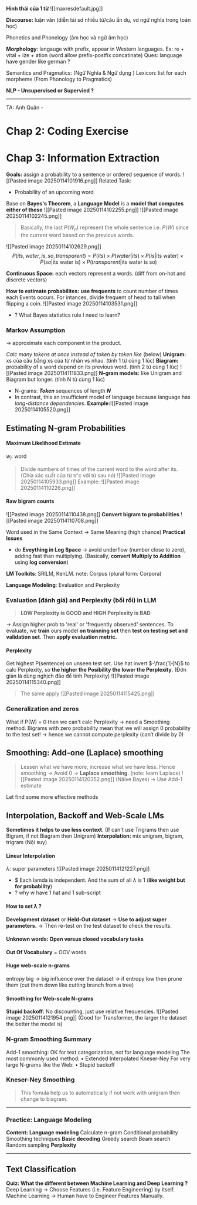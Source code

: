 **Hình thái của 1 từ**
![[maxresdefault.jpg]]

**Discourse:** luận văn (diễn tải sd nhiều từ/câu ẩn dụ, vd ngữ nghĩa trong toán học)

Phonetics and Phonelogy (âm học và  ngữ âm học)

**Morphology**: langauge with prefix, appear in Western languages.
Ex: re + vital + ize + ation (word allow prefix-postfix concatinate)
Ques: language have gender like german  ?

Semantics and Pragmatics: (Ngữ Nghĩa & Ngữ dụng )
Lexicon: list for each morpheme (From Phonology to Pragmatics)

**NLP - Unsupervised or Supervied ?**

---
TA: Anh Quân - 
# Chap 2: Coding Exercise

# Chap 3: Information Extraction
**Goals:** assign a probability to a sentence or ordered sequence of words. 
![[Pasted image 20250114101916.png]]
Related Task:
+ Probability of an upcoming word

Base on **Bayes's Theorem**, a **Language Model** is a **model that computes either of these** 
![[Pasted image 20250114102255.png]]
![[Pasted image 20250114102245.png]]
>Basically, the last $P(W_{n})$ represent the whole sentence i.e. $P(W)$ since the current word based on the previous words. 

![[Pasted image 20250114102629.png]]
$$P(its, water, is, so, transparent) = P(its) \times P(water | its) \times P(is|\text{its water}) \times P(so | \text{its water is}) \times  P(transparent | \text{its water is so})$$

**Continuous Space:** each vectors represent a words. 
(diff from on-hot and discrete vectors)

**How to estimate probabilites:** **use frequents** to count number of times each Events occurs. For intances, divide frequent of head to tail when flipping a coin.
![[Pasted image 20250114103531.png]]

+ ? What Bayes statistics rule I need to learn?

### Markov Assumption
-> approximate each component in the product.


*Calc many tokens at once instead of token by token like* (below) 
**Unigram:** xs của câu bằng xs của từ nhân vs nhau. (tính 1 từ cùng 1 lúc)
**Biagram:** probability of a word depend on its previous word. (tính 2 từ cùng 1 lúc)
![[Pasted image 20250114111833.png]]
**N-gram models:** like Unigram and Biagram but longer. (tính N từ cùng 1 lúc) 
+ N-grams: ***Token*** sequences of length ***N***
+ In contrast, this an insufficient model of language because language has *long-distance dependencies*.
**Example:**![[Pasted image 20250114105520.png]]

## Estimating N-gram Probabilities
#### Maximum Likelihood Estimate
$w_{i}$: word
>Divide numbers of times of the current word to the word after its. (Chia xác suất của từ tr'c với từ sau nó)
![[Pasted image 20250114105933.png]]
   Example:
![[Pasted image 20250114110226.png]]

#### Raw bigram counts
![[Pasted image 20250114110438.png]]
**Convert bigram to probabilities**
![[Pasted image 20250114110708.png]]

Word used in the Same Context -> Same Meaning (high chance) 
**Practical Issues**
+ do **Eveything in Log Space** -> avoid underflow (number close to zero), adding fast than multiplying. (Basically, **convert Multiply to Addition** using **log conversion**)

**LM Toolkits**: SRILM, KenLM.
note: Corpus (plural form: Corpora)

**Language Modeling**: Evaluation and Perplexity

### Evaluation (đánh giá) and Perplexity (bối rối) in LLM
>**LOW Perplexity is GOOD and HIGH Perplexity is BAD**

-> Assign higher prob to 'real' or 'frequently observed' sentences.
To evaluate, we **train** ours model **on trainning set** then **test on testing set and validation set**. Then **apply evaluation metric.**

#### Perplexity
Get highest P(sentence) on unseen test set.  Use hat invert $-\frac{1}{N}$ to calc Perplexity, so **the higher the Posibility the lower the Perplexity**. (Đơn giản là dùng nghịch đảo để tính Perplexity)
![[Pasted image 20250114115340.png]]
>The same apply
![[Pasted image 20250114115425.png]]

### Generalization and zeros
What if P(W) = 0 then we can't calc Perplexity -> need a Smoothing method. 
	Bigrams with zero probability mean that we will assign 0 probability to the test set!
	-> hence we cannot compute perplexity (can’t divide by 0)

## Smoothing: Add-one (Laplace) smoothing
>Lessen what we have more, increase what we have less. Hence smoothing -> Avoid 0
-> **Laplace smoothing**. (note: learn Laplace)
![[Pasted image 20250114120352.png]]
  (Näive Bayes) -> Use Add-1 estimate

Let find some more effective methods

## Interpolation, Backoff and Web-Scale LMs

**Sometimes it helps to use less context**. (If can't use Trigrams then use Bigram, if not Biagram then Unigram)
**Interpolation:** mix unigram, bigram, trigram (Nội suy)
#### Linear Interpolation
$\lambda$: super parameters
![[Pasted image 20250114121227.png]]
+ $ Each lamda is independent. And the sum of all $\lambda$ is 1 (**like weight but for probability**) 
+ ? why w have 1 hat and 1 sub-script

#### How to set $\lambda$ ?
**Development dataset** or **Held-Out dataset** -> **Use to adjust super parameters.** -> Then re-test on the test dataset to check the results. 

#### Unknown words: Open versus closed vocabulary tasks
**Out Of Vocabulary** = OOV words


#### Huge web-scale n-grams
entropy big -> big influence over the dataset -> if entropy low then prune them (cut them down like cutting branch from a tree)

#### Smoothing for Web-scale N-grams
**Stupid backoff**: No discounting, just use relative frequencies.
![[Pasted image 20250114121954.png]]
(Good for Transformer, the larger the dataset the better the model is)

### N-gram Smoothing Summary
Add-1 smoothing:
	OK for text categorization, not for language modeling
The most commonly used method:
	• Extended Interpolated Kneser-Ney
For very large N-grams like the Web:
	• Stupid backoff

### Kneser-Ney Smoothing
>This fomula help us to automatically if not work with unigram then change to biagram.

---
### Practice: Language Modeling
**Content:**
	**Language modeling**
		Calculate n-gram
		Conditional probability
		Smoothing techniques
	**Basic decoding**
		Greedy search
		Beam search
		Random sampling
	**Perplexity**

---
## Text Classification 

**Quiz: What the different between Machine Learning and Deep Learning ?**
Deep Learning -> Choose Features (i.e. Feature Engineering) by itself.
Machine Learning -> Human have to Engineer Features Manually.


